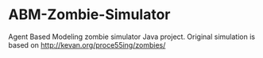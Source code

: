# ABM-Zombie-Simulator
Agent Based Modeling zombie simulator Java project. Original simulation is based on http://kevan.org/proce55ing/zombies/
